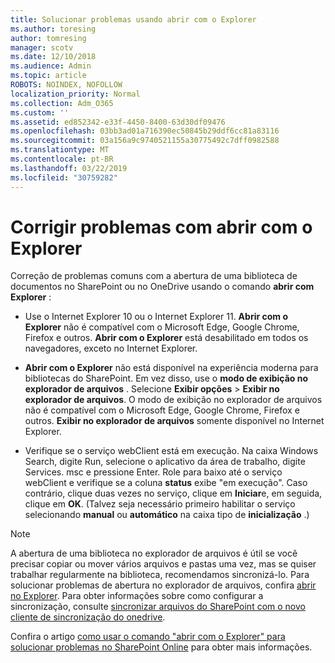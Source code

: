 ```yaml
---
title: Solucionar problemas usando abrir com o Explorer
ms.author: toresing
author: tomresing
manager: scotv
ms.date: 12/10/2018
ms.audience: Admin
ms.topic: article
ROBOTS: NOINDEX, NOFOLLOW
localization_priority: Normal
ms.collection: Adm_O365
ms.custom: ''
ms.assetid: ed852342-e33f-4450-8400-63d30df09476
ms.openlocfilehash: 03bb3ad01a716390ec50845b29ddf6cc81a83116
ms.sourcegitcommit: 03a156a9c9740521155a30775492c7dff0982588
ms.translationtype: MT
ms.contentlocale: pt-BR
ms.lasthandoff: 03/22/2019
ms.locfileid: "30759282"
---
```

# <a name="fix-problems-with-open-with-explorer"></a>Corrigir problemas com abrir com o Explorer

Correção de problemas comuns com a abertura de uma biblioteca de documentos no SharePoint ou no OneDrive usando o comando **abrir com Explorer** : 
  
- Use o Internet Explorer 10 ou o Internet Explorer 11. **Abrir com o Explorer** não é compatível com o Microsoft Edge, Google Chrome, Firefox e outros. **Abrir com o Explorer** está desabilitado em todos os navegadores, exceto no Internet Explorer. 
    
- **Abrir com o Explorer** não está disponível na experiência moderna para bibliotecas do SharePoint. Em vez disso, use o **modo de exibição no explorador de arquivos** . Selecione **Exibir opções** \> **Exibir no explorador de arquivos**. O modo de exibição no explorador de arquivos não é compatível com o Microsoft Edge, Google Chrome, Firefox e outros. **Exibir no explorador de arquivos** somente disponível no Internet Explorer. 
    
- Verifique se o serviço webClient está em execução. Na caixa Windows Search, digite Run, selecione o aplicativo da área de trabalho, digite Services. msc e pressione Enter. Role para baixo até o serviço webClient e verifique se a coluna **status** exibe "em execução". Caso contrário, clique duas vezes no serviço, clique em **Iniciar**e, em seguida, clique em **OK**. (Talvez seja necessário primeiro habilitar o serviço selecionando **manual** ou **automático** na caixa tipo de **inicialização** .) 
    
> [!NOTE]
> A abertura de uma biblioteca no explorador de arquivos é útil se você precisar copiar ou mover vários arquivos e pastas uma vez, mas se quiser trabalhar regularmente na biblioteca, recomendamos sincronizá-lo. Para solucionar problemas de abertura no explorador de arquivos, confira [abrir no Explorer](https://go.microsoft.com/fwlink/?linkid=871665). Para obter informações sobre como configurar a sincronização, consulte [sincronizar arquivos do SharePoint com o novo cliente de sincronização do onedrive](https://go.microsoft.com/fwlink/?linkid=871666).
  
Confira o artigo [como usar o comando "abrir com o Explorer" para solucionar problemas no SharePoint Online](https://support.office.com/article/How-to-use-the-Open-with-Explorer-command-to-troubleshoot-issues-in-SharePoint-Online-87155331-0c92-4224-a4c1-da5c21c4ade4) para obter mais informações. 
  

